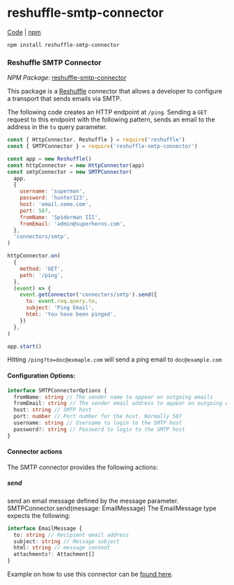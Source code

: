 # reshuffle-smtp-connector

[Code](https://github.com/reshufflehq/reshuffle-smtp-connector) |  [npm](https://www.npmjs.com/package/reshuffle-smtp-connector)

`npm install reshuffle-smtp-connector`

### Reshuffle SMTP Connector


*NPM Package:*  [reshuffle-smtp-connector](https://www.npmjs.com/package/reshuffle-smtp-connector)

This package is a [Reshuffle](http://dev.reshuffle.com) connector that allows a developer to configure a transport that sends emails via SMTP.

The following code creates an HTTP endpoint at `/ping`. Sending a `GET` request to this endpoint with the following pattern, 
sends an email to the address in the `to` query parameter.

```js
const { HttpConnector, Reshuffle } = require('reshuffle')
const { SMTPConnector } = require('reshuffle-smtp-connector')

const app = new Reshuffle()
const httpConnector = new HttpConnector(app)
const smtpConnector = new SMTPConnector(
  app,
  {
    username: 'superman',
    password: 'hunter123',
    host: 'email.some.com',
    port: 587,
    fromName: 'Spiderman III',
    fromEmail: 'admin@superheros.com',
  },
  'connectors/smtp',
)

httpConnector.on(
  {
    method: 'GET',
    path: '/ping',
  },
  (event) => {
    event.getConnector('connectors/smtp').send({
      to: event.req.query.to,
      subject: 'Ping Email',
      html: 'You have been pinged',
    })
  },
)

app.start()
```

Hitting `/ping?to=doc@exmaple.com` will send a ping email to `doc@example.com`


#### Configuration Options:
```typescript
interface SMTPConnectorOptions {
  fromName: string // The sender name to appear on outgoing emails
  fromEmail: string // The sender email address to appear on outgoing emails
  host: string // SMTP host
  port: number // Port number for the host. Normally 587
  username: string // Username to login to the SMTP host
  password?: string // Password to login to the SMTP host
}
```

#### Connector actions
The SMTP connector provides the following actions:

##### send
send an email message defined by the message parameter.
SMTPConnector.send(message: EmailMessage)
The EmailMessage type expects the following:

```typescript
interface EmailMessage {
  to: string // Recipient email address
  subject: string // Message subject
  html: string // message content
  attachments?: Attachment[]
}
```

Example on how to use this connector can be [found here](https://github.com/reshufflehq/reshuffle/tree/master/examples/email).